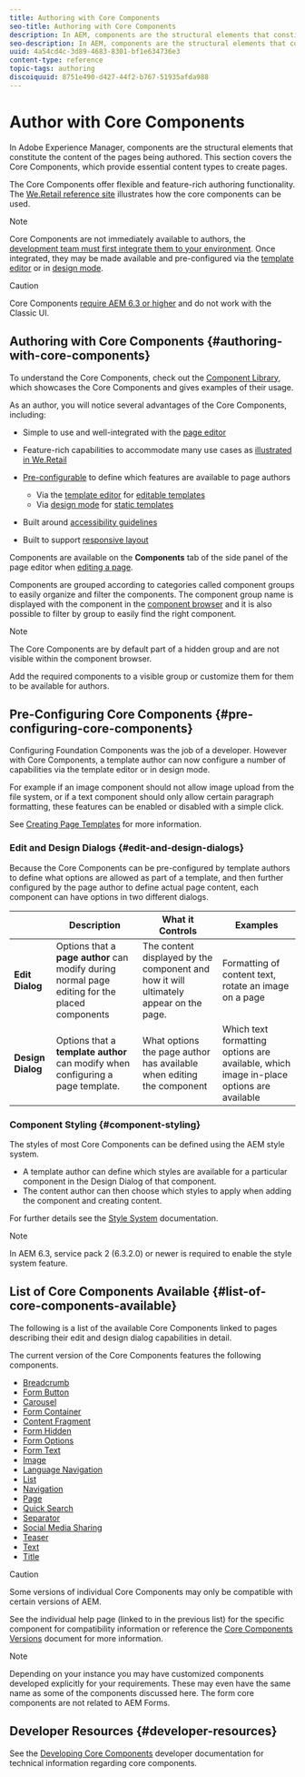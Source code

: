 ```yaml
---
title: Authoring with Core Components
seo-title: Authoring with Core Components
description: In AEM, components are the structural elements that constitute the content of the pages being authored - Core Components offer flexible and feature-rich authoring functionality.
seo-description: In AEM, components are the structural elements that constitute the content of the pages being authored - Core Components offer flexible and feature-rich authoring functionality.
uuid: 4a54cd4c-3d89-4683-8301-bf1e634736e3
content-type: reference
topic-tags: authoring
discoiquuid: 8751e490-d427-44f2-b767-51935afda988
---
```


# Author with Core Components

In Adobe Experience Manager, components are the structural elements that constitute the content of the pages being authored. This section covers the Core Components, which provide essential content types to create pages.

The Core Components offer flexible and feature-rich authoring functionality. The [We.Retail reference site](https://helpx.adobe.com/experience-manager/6-5/sites/developing/using/we-retail.html) illustrates how the core components can be used.

>[!NOTE]
>
>Core Components are not immediately available to authors, the [development team must first integrate them to your environment](using.md). Once integrated, they may be made available and pre-configured via the [template editor](https://helpx.adobe.com/experience-manager/6-5/sites/authoring/using/templates.html) or in [design mode](https://helpx.adobe.com/experience-manager/6-5/sites/authoring/using/default-components-designmode.html).

>[!CAUTION]
>
>Core Components [require AEM 6.3 or higher](versions.md) and do not work with the Classic UI.

## Authoring with Core Components {#authoring-with-core-components}

To understand the Core Components, check out the [Component Library](http://opensource.adobe.com/aem-core-wcm-components/library.html), which showcases the Core Components and gives examples of their usage. 

As an author, you will notice several advantages of the Core Components, including:

* Simple to use and well-integrated with the [page editor](https://helpx.adobe.com/experience-manager/6-5/sites/authoring/using/editing-content.html)
* Feature-rich capabilities to accommodate many use cases as [illustrated in We.Retail](https://helpx.adobe.com/experience-manager/6-5/sites/developing/using/we-retail.html)
* [Pre-configurable](#pre-configuring-core-components) to define which features are available to page authors
  * Via the [template editor](https://helpx.adobe.com/experience-manager/6-5/sites/authoring/using/templates.html) for [editable templates](https://helpx.adobe.com/experience-manager/6-5/sites/developing/using/page-templates-editable.html)
  * Via [design mode](https://helpx.adobe.com/experience-manager/6-5/sites/authoring/using/default-components-designmode.html) for [static templates](https://helpx.adobe.com/experience-manager/6-5/sites/developing/using/page-templates-static.html)

* Built around [accessibility guidelines](https://helpx.adobe.com/experience-manager/6-5/managing/using/web-accessibility.html)  

* Built to support [responsive layout](https://helpx.adobe.com/experience-manager/6-5/sites/authoring/using/responsive-layout.html)

Components are available on the **Components** tab of the side panel of the page editor when [editing a page](https://helpx.adobe.com/experience-manager/6-5/sites/authoring/using/editing-content.html).

Components are grouped according to categories called component groups to easily organize and filter the components. The component group name is displayed with the component in the [component browser](https://helpx.adobe.com/experience-manager/6-5/sites/authoring/using/editing-content.html) and it is also possible to filter by group to easily find the right component.

>[!NOTE]
>
>The Core Components are by default part of a hidden group and are not visible within the component browser.
>
>Add the required components to a visible group or customize them for them to be available for authors.

## Pre-Configuring Core Components {#pre-configuring-core-components}

Configuring Foundation Components was the job of a developer. However with Core Components, a template author can now configure a number of capabilities via the template editor or in design mode.

For example if an image component should not allow image upload from the file system, or if a text component should only allow certain paragraph formatting, these features can be enabled or disabled with a simple click.

See [Creating Page Templates](https://helpx.adobe.com/experience-manager/6-5/sites/authoring/using/templates.html) for more information.

### Edit and Design Dialogs {#edit-and-design-dialogs}

Because the Core Components can be pre-configured by template authors to define what options are allowed as part of a template, and then further configured by the page author to define actual page content, each component can have options in two different dialogs.

||Description|What it Controls|Examples|
|--- |--- |--- |--- |
|**Edit Dialog**|Options that a **page author** can modify during normal page editing for the placed components|The content displayed by the component and how it will ultimately appear on the page.|Formatting of content text, rotate an image on a page|
|**Design Dialog**|Options that a **template author** can modify when configuring a page template.|What options the page author has available when editing the component|Which text formatting options are available, which image in-place options are available|

### Component Styling {#component-styling}

The styles of most Core Components can be defined using the AEM style system.

* A template author can define which styles are available for a particular component in the Design Dialog of that component.
* The content author can then choose which styles to apply when adding the component and creating content.

For further details see the [Style System](https://helpx.adobe.com/experience-manager/6-5/sites/authoring/using/style-system.html) documentation.

>[!NOTE]
>
>In AEM 6.3, service pack 2 (6.3.2.0) or newer is required to enable the style system feature.

## List of Core Components Available {#list-of-core-components-available}

The following is a list of the available Core Components linked to pages describing their edit and design dialog capabilities in detail.

The current version of the Core Components features the following components.

* [Breadcrumb](breadcrumb.md)
* [Form Button](form-button.md)
* [Carousel](carousel.md)
* [Form Container](form-container.md)
* [Content Fragment](content-fragment-component.md)
* [Form Hidden](form-hidden.md)
* [Form Options](form-options.md)
* [Form Text](form-text.md)
* [Image](image.md)
* [Language Navigation](language-navigation.md)
* [List](list.md)
* [Navigation](navigation.md)
* [Page](page.md)
* [Quick Search](quick-search.md)
* [Separator](separator.md)
* [Social Media Sharing](sharing.md)
* [Teaser](teaser.md)
* [Text](text.md)
* [Title](title.md)

>[!CAUTION]
>
>Some versions of individual Core Components may only be compatible with certain versions of AEM.
>
>See the individual help page (linked to in the previous list) for the specific component for compatibility information or reference the [Core Components Versions](versions.md) document for more information.

>[!NOTE]
>
>Depending on your instance you may have customized components developed explicitly for your requirements. These may even have the same name as some of the components discussed here.
>The form core components are not related to AEM Forms.

## Developer Resources {#developer-resources}

See the [Developing Core Components](developing.md) developer documentation for technical information regarding core components.
